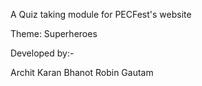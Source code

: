 A Quiz taking module for PECFest's website

Theme: Superheroes

Developed by:-

Archit								Karan Bhanot										Robin Gautam
